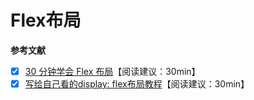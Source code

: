 # Flex布局

















**参考文献**
* [x] [30 分钟学会 Flex 布局](https://zhuanlan.zhihu.com/p/25303493)【阅读建议：30min】
* [x] [写给自己看的display: flex布局教程](https://www.zhangxinxu.com/wordpress/2018/10/display-flex-css3-css/)【阅读建议：30min】